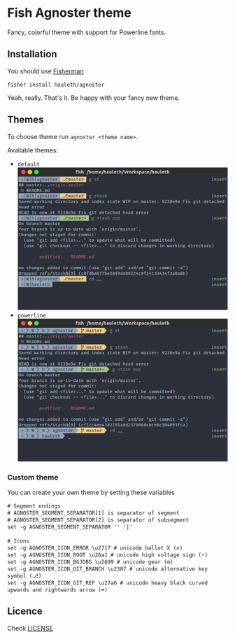 # Fish Agnoster theme

Fancy, colorful theme with support for Powerline fonts.

## Installation

You should use [Fisherman](https://github.com/fisherman/fisherman)

    fisher install hauleth/agnoster

Yeah, really. That's it. Be happy with your fancy new theme.

## Themes

To choose theme run `agnoster <theme name>`.

Available themes:

- `default` ![default theme](screenshots/default.png)
- `powerline` ![powerline theme](screenshots/powerline.png)

### Custom theme

You can create your own theme by setting these variables

```
# Segment endings
# AGNOSTER_SEGMENT_SEPARATOR[1] is separator of segment
# AGNOSTER_SEGMENT_SEPARATOR[2] is separator of subsegment
set -g AGNOSTER_SEGMENT_SEPARATOR '' '|'

# Icons
set -g AGNOSTER_ICON_ERROR \u2717 # unicode ballot X (✗)
set -g AGNOSTER_ICON_ROOT \u26a1 # unicode high voltage sign (⚡)
set -g AGNOSTER_ICON_BGJOBS \u2699 # unicode gear (⚙)
set -g AGNOSTER_ICON_GIT_BRANCH \u2387 # unicode alternative key symbol (⎇)
set -g AGNOSTER_ICON_GIT_REF \u27a6 # unicode heavy black curved upwards and rightwards arrow (➦)
```

## Licence

Check [LICENSE](LICENSE)
